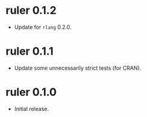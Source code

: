 # ruler 0.1.2

* Update for `rlang` 0.2.0.

# ruler 0.1.1

* Update some unnecessarily strict tests (for CRAN).

# ruler 0.1.0

* Initial release.
